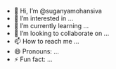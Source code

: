 - 👋 Hi, I’m @suganyamohansiva
- 👀 I’m interested in ...
- 🌱 I’m currently learning ...
- 💞️ I’m looking to collaborate on ...
- 📫 How to reach me ...
- 😄 Pronouns: ...
- ⚡ Fun fact: ...

<!---
suganyamohansiva/suganyamohansiva is a ✨ special ✨ repository because its `README.md` (this file) appears on your GitHub profile.
You can click the Preview link to take a look at your changes.
--->
